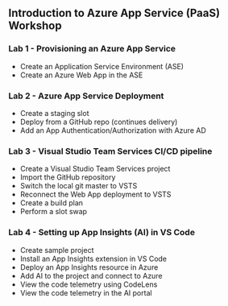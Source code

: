 ## Introduction to Azure App Service (PaaS) Workshop

### Lab 1 - Provisioning an Azure App Service
* Create an Application Service Environment (ASE)
* Create an Azure Web App in the ASE

### Lab 2 - Azure App Service Deployment
* Create a staging slot
* Deploy from a GitHub repo (continues delivery)
* Add an App Authentication/Authorization with Azure AD

### Lab 3 - Visual Studio Team Services CI/CD pipeline
* Create a Visual Studio Team Services project
* Import the GitHub repository
* Switch the local git master to VSTS
* Reconnect the Web App deployment to VSTS
* Create a build plan
* Perform a slot swap

### Lab 4 - Setting up App Insights (AI) in VS Code
* Create sample project
* Install an App Insights extension in VS Code
* Deploy an App Insights resource in Azure
* Add AI to the project and connect to Azure
* View the code telemetry using CodeLens
* View the code telemetry in the AI portal

